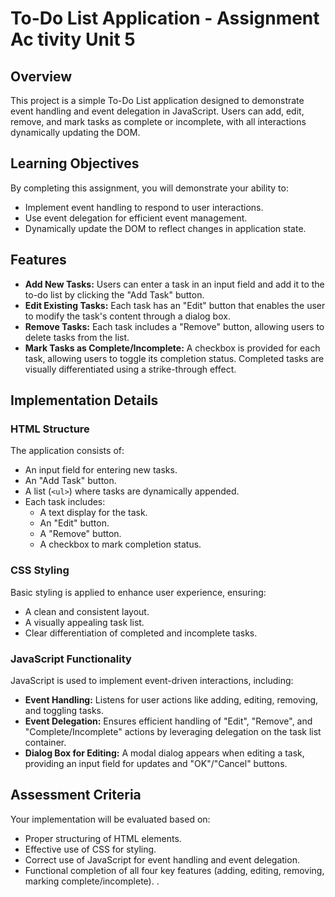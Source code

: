 # To-Do List Application - Assignment Ac tivity Unit 5

## Overview

This project is a simple To-Do List application designed to demonstrate event handling and event delegation in JavaScript. Users can add, edit, remove, and mark tasks as complete or incomplete, with all interactions dynamically updating the DOM.

## Learning Objectives

By completing this assignment, you will demonstrate your ability to:

- Implement event handling to respond to user interactions.
- Use event delegation for efficient event management.
- Dynamically update the DOM to reflect changes in application state.

## Features

- **Add New Tasks:** Users can enter a task in an input field and add it to the to-do list by clicking the "Add Task" button.
- **Edit Existing Tasks:** Each task has an "Edit" button that enables the user to modify the task's content through a dialog box.
- **Remove Tasks:** Each task includes a "Remove" button, allowing users to delete tasks from the list.
- **Mark Tasks as Complete/Incomplete:** A checkbox is provided for each task, allowing users to toggle its completion status. Completed tasks are visually differentiated using a strike-through effect.

## Implementation Details

### HTML Structure

The application consists of:

- An input field for entering new tasks.
- An "Add Task" button.
- A list (`<ul>`) where tasks are dynamically appended.
- Each task includes:
  - A text display for the task.
  - An "Edit" button.
  - A "Remove" button.
  - A checkbox to mark completion status.

### CSS Styling

Basic styling is applied to enhance user experience, ensuring:

- A clean and consistent layout.
- A visually appealing task list.
- Clear differentiation of completed and incomplete tasks.

### JavaScript Functionality

JavaScript is used to implement event-driven interactions, including:

- **Event Handling:** Listens for user actions like adding, editing, removing, and toggling tasks.
- **Event Delegation:** Ensures efficient handling of "Edit", "Remove", and "Complete/Incomplete" actions by leveraging delegation on the task list container.
- **Dialog Box for Editing:** A modal dialog appears when editing a task, providing an input field for updates and "OK"/"Cancel" buttons.

## Assessment Criteria

Your implementation will be evaluated based on:

- Proper structuring of HTML elements.
- Effective use of CSS for styling.
- Correct use of JavaScript for event handling and event delegation.
- Functional completion of all four key features (adding, editing, removing, marking complete/incomplete).
  .
